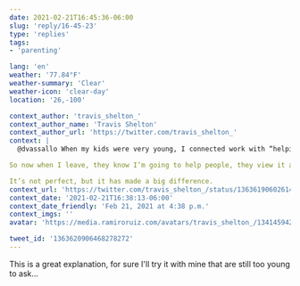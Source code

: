 ```yaml
---
date: 2021-02-21T16:45:36-06:00
slug: 'reply/16-45-23'
type: 'replies'
tags:
- 'parenting'

lang: 'en'
weather: '77.84°F'
weather-summary: 'Clear'
weather-icon: 'clear-day'
location: '26,-100'

context_author: 'travis_shelton_'
context_author_name: 'Travis Shelton'
context_author_url: 'https://twitter.com/travis_shelton_'
context: |
  @dvassallo When my kids were very young, I connected work with “helping people”

So now when I leave, they know I’m going to help people, they view it as a positive, and they talk often about wanting to go work to help people. 

It’s not perfect, but it has made a big difference.
context_url: 'https://twitter.com/travis_shelton_/status/1363619060261421057?s=12'
context_date: '2021-02-21T16:38:13-06:00'
context_date_friendly: 'Feb 21, 2021 at 4:38 p.m.'
context_imgs: ''
avatar: 'https://media.ramiroruiz.com/avatars/travis_shelton_/1341459424578326528/mNeFeDdm_bigger.jpg'

tweet_id: '1363620906468278272'
---
```

This is a great explanation, for sure I'll try it with mine that are still too young to ask... 